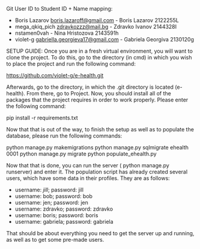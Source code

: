 Git User ID to Student ID + Name mapping:

- Boris Lazarov <boris.lazaroff@gmail.com>  - Boris Lazarov 2122255L
- mega_qkiq_pich <zdravkozzz@mail.bg> - Zdravko Ivanov  2144328I
- nstamen0vah - Nina Hristozova 2143591h
- violet-g <gabriella.georgieva17@gmail.com> - Gabriela Georgiva 2130120g

SETUP GUIDE:
Once you are in a fresh virtual environment, you will want to clone the project. To do this, go to the directory (in cmd) in which you wish
to place the project and run the following command:

https://github.com/violet-g/e-health.git

Afterwards, go to the directory, in which the .git directory is located (e-health). From there, go to Project.
Now, you should install all of the packages that the project requires in order to work properly. Please enter the following command:

pip install -r requirements.txt

Now that that is out of the way, to finish the setup as well as to populate the database, please run the following commands:

python manage.py makemigrations
python manage.py sqlmigrate ehealth 0001
python manage.py migrate
python populate_ehealth.py

Now that that is done, you can run the server ( python manage.py runserver) and enter it.
The population script has already created several users, which have some data in their profiles. They are as follows:

- username: *jill*; password: jill
- username: bob; password: bob
- username: jen; password: jen
- username: zdravko; password: zdravko
- username: boris; password: boris
- username: gabriela; password: gabriela

That should be about everything you need to get the server up and running, as well as to get some pre-made users.


